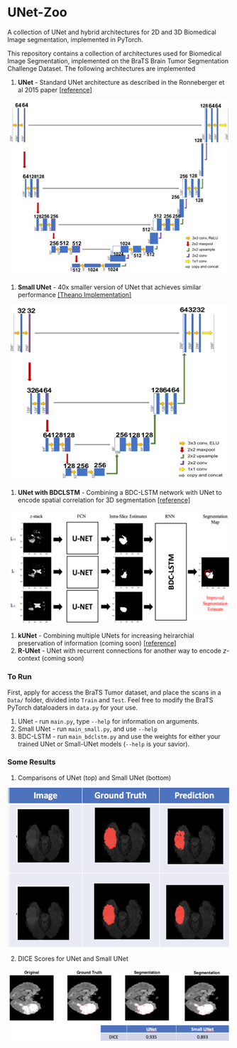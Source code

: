 # UNet-Zoo
A collection of UNet and hybrid architectures for 2D and 3D Biomedical Image segmentation, implemented in PyTorch.

This repository contains a collection of architectures used for Biomedical Image Segmentation, implemented on the BraTS Brain Tumor Segmentation Challenge Dataset. The following architectures are implemented

1. **UNet** - Standard UNet architecture as described in the Ronneberger et al 2015 paper [[reference]](https://arxiv.org/abs/1505.04597)
<p align="center">
<img src="unet.png" width="500">
</p>

1. **Small UNet** - 40x smaller version of UNet that achieves similar performance [[Theano Implementation]](https://github.com/codedecde/Luna2016-Lung-Nodule-Detection)
<p align="center">
<img src="smallunet.png" width="500">
</p>

1. **UNet with BDCLSTM** - Combining a BDC-LSTM network with UNet to encode spatial correlation for 3D segmentation [[reference]](https://arxiv.org/pdf/1609.01006.pdf)

<p align="center">
<img src="hybridunet.png" width="500">
</p>

1. **kUNet** - Combining multiple UNets for increasing heirarchial preservation of information (coming soon) [[reference]](https://arxiv.org/pdf/1701.03056.pdf)
1. **R-UNet** - UNet with recurrent connections for another way to encode $z$-context (coming soon)
### To Run

First, apply for access the BraTS Tumor dataset, and place the scans in a `Data/` folder, divided into `Train` and `Test`. Feel free to modify the BraTS PyTorch dataloaders in `data.py` for your use.
1. UNet - run `main.py`, type `--help` for information on arguments.
1. Small UNet - run `main_small.py`, and use `--help`
1. BDC-LSTM - run `main_bdclstm.py` and use the weights for either your trained UNet or Small-UNet models (`--help` is your savior).

### Some Results

1. Comparisons of UNet (top) and Small UNet (bottom)
<p align="center">
<img src="result_comparison.png" width="500">
</p>


2. DICE Scores for UNet and Small UNet

<p align="center">
<img src="dice.png" width="500">
</p>
